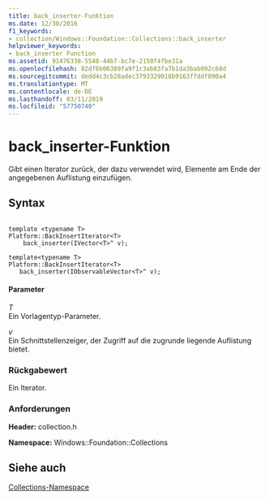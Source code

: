 ```yaml
---
title: back_inserter-Funktion
ms.date: 12/30/2016
f1_keywords:
- collection/Windows::Foundation::Collections::back_inserter
helpviewer_keywords:
- back_inserter Function
ms.assetid: 91476338-5548-44b7-bc7e-2150f4fbe31a
ms.openlocfilehash: 82df6b06389fa9f1c3ab83fa7b1da3bab092c68d
ms.sourcegitcommit: dedd4c3cb28adec3793329018b9163ffddf890a4
ms.translationtype: MT
ms.contentlocale: de-DE
ms.lasthandoff: 03/11/2019
ms.locfileid: "57750740"
---
```

# <a name="backinserter-function"></a>back_inserter-Funktion

Gibt einen Iterator zurück, der dazu verwendet wird, Elemente am Ende der angegebenen Auflistung einzufügen.

## <a name="syntax"></a>Syntax

```

template <typename T>
Platform::BackInsertIterator<T>
    back_inserter(IVector<T>^ v);

template<typename T>
Platform::BackInsertIterator<T>
   back_inserter(IObservableVector<T>^ v);
```

#### <a name="parameters"></a>Parameter

*T*<br/>
Ein Vorlagentyp-Parameter.

*v*<br/>
Ein Schnittstellenzeiger, der Zugriff auf die zugrunde liegende Auflistung bietet.

### <a name="return-value"></a>Rückgabewert

Ein Iterator.

### <a name="requirements"></a>Anforderungen

**Header:** collection.h

**Namespace:** Windows::Foundation::Collections

## <a name="see-also"></a>Siehe auch

[Collections-Namespace](../cppcx/windows-foundation-collections-namespace-c-cx.md)
